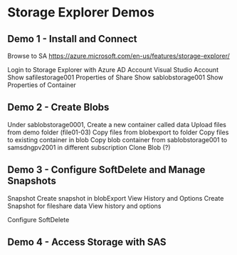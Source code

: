 # Storage Explorer Demos

## Demo 1 - Install and Connect
Browse to SA https://azure.microsoft.com/en-us/features/storage-explorer/

Login to Storage Explorer with Azure AD Account
Visual Studio Account
Show safilestorage001
Properties of Share
Show sablobstorage001
Show Properties of Container

## Demo 2 - Create Blobs
Under sablobstorage0001,
Create a new container called data
Upload files from demo folder (file01-03)
Copy files from blobexport to folder
Copy files to existing container in blob
Copy blob container from sablobstorage001 to samsdngpv2001 in different subscription
Clone Blob (?)

## Demo 3 - Configure SoftDelete and Manage Snapshots
Snapshot
Create snapshot in blobExport
View History and Options
Create Snapshot for fileshare data
View history and options

Configure SoftDelete

## Demo 4 - Access Storage with SAS

